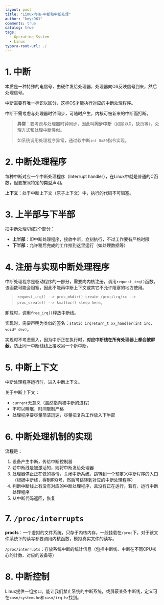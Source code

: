 ```yaml
---
layout: post
title: "Linux内核-中断和中断处理"
author: "keys961"
comments: true
catalog: true
tags:
  - Operating System
  - Linux
typora-root-url: ./
---
```


# 1. 中断

本质是一种特殊的电信号，由硬件发给处理器，处理器向OS反映信号到来，然后处理信号。

中断需要有唯一标识以区分，这样OS才能执行对应的中断处理程序。

中断不需考虑与处理器时钟同步，可随时产生，内核可被新来的中断而打断。

> **异常**：要考虑与处理器时钟同步，因此叫**同步中断**（如除以0，缺页等），处理方式和处理中断类似。
>
> 如系统调用处理程序异常，通过软中断`int 0x80`指令实现。

# 2. 中断处理程序

每种中断对应一个中断处理程序（Interrupt handler），在Linux中就是普通的C函数，但要按照特定的类型声明。

**上下文**：处于中断上下文（原子上下文）中，执行的代码不可阻塞。

# 3. 上半部与下半部

把中断处理切成2个部分：

- **上半部**：即中断处理程序，接收中断，立刻执行，不过工作要有严格时限
- **下半部**：允许稍后完成的工作推到这里运行（如处理数据等）

# 4. 注册与实现中断处理程序

中断处理程序是驱动程序的一部分，需要向内核注册，调用`request_irq()`函数。该函数可能会阻塞，因此不能再中断上下文或其它不允许阻塞的地方使用。

> `request_irq() --> proc_mkdir() create /proc/irq/xx --> proc_create() --> kmalloc() sleep here`。 

卸载时，调用`free_irq()`释放中断线。

实现时，需要声明为类似的签名：`static irqreturn_t xx_handler(int irq, void* dev)`。

实现时不考虑重入，因为中断正在执行时，**对应中断线在所有处理器上都会被屏蔽**，防止同一中断线线上接收另一个新中断。

# 5. 中断上下文

中断处理程序运行时，进入中断上下文。

关于中断上下文：

- `current`无意义（虽然指向被中断的进程）
- 不可以睡眠，时间限制严格
- 处理程序要尽量简洁迅速，尽量把复杂工作放入下半部

# 6. 中断处理机制的实现

流程是：

1. 设备产生中断，传给中断控制器
2. 若中断线是被激活的，则将中断发给处理器
3. 处理器停止正在做的事情，关闭中断系统，跳转到一个预定义中断程序的入口（根据中断线，得到IRQ号，然后可跳转到对应的中断处理程序）
4. 判断中断线上有没有对应的中断处理程序，且没有正在运行，若有，运行中断处理程序
5. 从中断代码返回，恢复

# 7. `/proc/interrupts`

**procfs**：一个虚拟的文件系统，只存于内核内存，一般挂载在`/proc`下。对于该文件系统下的读写都要调用内核函数，模拟真实文件的读写。

`/proc/interrupts`：存放系统中断的统计信息（包括中断线、中断在不同CPU核心的计数、对应的设备等）

# 8. 中断控制

Linux提供一组接口，能让我们禁止系统的中断系统，或屏蔽某条中断线，定义可在`<asm/system.h>`和`<asm/irq.h>`找到。